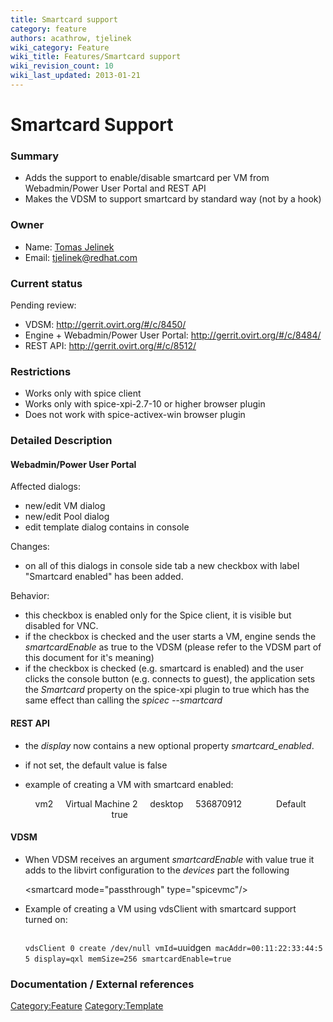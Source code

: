 ```yaml
---
title: Smartcard support
category: feature
authors: acathrow, tjelinek
wiki_category: Feature
wiki_title: Features/Smartcard support
wiki_revision_count: 10
wiki_last_updated: 2013-01-21
---
```


# Smartcard Support

### Summary

*   Adds the support to enable/disable smartcard per VM from Webadmin/Power User Portal and REST API
*   Makes the VDSM to support smartcard by standard way (not by a hook)

### Owner

*   Name: [Tomas Jelinek](User:TJelinek)
*   Email: <tjelinek@redhat.com>

### Current status

Pending review:

*   VDSM: <http://gerrit.ovirt.org/#/c/8450/>
*   Engine + Webadmin/Power User Portal: <http://gerrit.ovirt.org/#/c/8484/>
*   REST API: <http://gerrit.ovirt.org/#/c/8512/>

### Restrictions

*   Works only with spice client
*   Works only with spice-xpi-2.7-10 or higher browser plugin
*   Does not work with spice-activex-win browser plugin

### Detailed Description

#### Webadmin/Power User Portal

Affected dialogs:

*   new/edit VM dialog
*   new/edit Pool dialog
*   edit template dialog contains in console

Changes:

*   on all of this dialogs in console side tab a new checkbox with label "Smartcard enabled" has been added.

Behavior:

*   this checkbox is enabled only for the Spice client, it is visible but disabled for VNC.
*   if the checkbox is checked and the user starts a VM, engine sends the *smartcardEnable* as true to the VDSM (please refer to the VDSM part of this document for it's meaning)
*   if the checkbox is checked (e.g. smartcard is enabled) and the user clicks the console button (e.g. connects to guest), the application sets the *Smartcard* property on the spice-xpi plugin to true which has the same effect than calling the *spicec --smartcard*

#### REST API

*   the *display* now contains a new optional property *smartcard_enabled*.
*   if not set, the default value is false
*   example of creating a VM with smartcard enabled:

      <vm>
          <name>vm2</name>
          <description>Virtual Machine 2</description>
          <type>desktop</type>
          <memory>536870912</memory>
          <cluster>
              <name>Default</name>
          </cluster>
          <template>
              <name>Blank</name>
          </template>
          <os>
            <boot dev="hd"/>
          </os>
          <display>
              <smartcard_enabled>true</smartcard_enabled>
          </display>
      </vm>
       

#### VDSM

*   When VDSM receives an argument *smartcardEnable* with value true it adds to the libvirt configuration to the *devices* part the following

      <smartcard mode="passthrough" type="spicevmc"/>
       

*   Example of creating a VM using vdsClient with smartcard support turned on:

      ` vdsClient 0 create /dev/null vmId=`uuidgen` macAddr=00:11:22:33:44:55 display=qxl memSize=256 smartcardEnable=true `
       

### Documentation / External references

<Category:Feature> <Category:Template>
